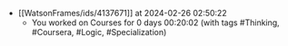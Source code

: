 
- [[WatsonFrames/ids/4137671]] at 2024-02-26 02:50:22
  - You worked on Courses for 0 days 00:20:02 (with tags #Thinking, #Coursera, #Logic, #Specialization) 
